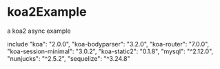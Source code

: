 # koa2Example
a koa2 async example

include
     "koa": "2.0.0",
    "koa-bodyparser": "3.2.0",
    "koa-router": "7.0.0",
    "koa-session-minimal": "3.0.2",
    "koa-static2": "0.1.8",
    "mysql": "^2.12.0",
    "nunjucks": "^2.5.2",
    "sequelize": "^3.24.8"
